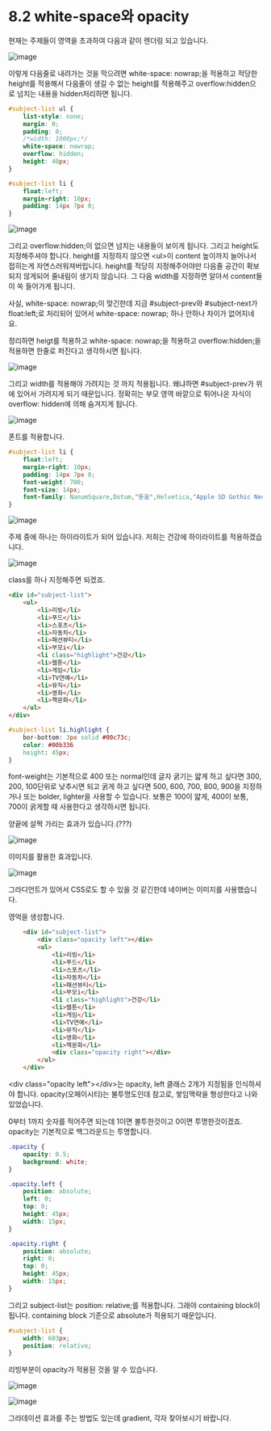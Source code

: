 # 8.2 white-space와 opacity

현재는 주제들이 영역을 초과하여 다음과 같이 렌더링 되고 있습니다.

![image](https://user-images.githubusercontent.com/79847020/187441260-dd0efb3b-5f86-41d0-a74d-75e850ef94df.png)

이렇게 다음줄로 내려가는 것을 막으려면 white-space: nowrap;을 적용하고 적당한 height를 적용해서 다음줄이 생길 수 없는 height를 적용해주고 overflow:hidden으로 넘치는 내용을 hidden처리하면 됩니다.

```CSS
#subject-list ul {
    list-style: none;
    margin: 0;
    padding: 0;
    /*width: 1000px;*/
    white-space: nowrap;
    overflow: hidden;
    height: 40px;
}

#subject-list li {
    float:left;
    margin-right: 10px;
    padding: 14px 7px 0;
}
```

![image](https://user-images.githubusercontent.com/79847020/187443035-0a6714c1-9dec-42ea-bf31-f8803ad47ed3.png)

그리고 overflow:hidden;이 없으면 넘치는 내용들이 보이게 됩니다. 그리고 height도 지정해주셔야 합니다. height를 지정하지 않으면 \<ul\>이 content 높이까지 늘어나서 접히는게 자연스러워져버립니다. height를 적당히 지정해주어야만 다음줄 공간이 확보되지 않게되어 줄내림이 생기지 않습니다. 그 다음 width를 지정하면 알아서 content들이 쏙 들어가게 됩니다.

사실, white-space: nowrap;이 맞긴한데 지금 #subject-prev와 #subject-next가 float:left;로 처리되어 있어서 white-space: nowrap; 하나 안하나 차이가 없어지네요. 

정리하면 heigt를 적용하고 white-space: nowrap;을 적용하고 overflow:hidden;을 적용하면 한줄로 퍼진다고 생각하시면 됩니다. 

![image](https://user-images.githubusercontent.com/79847020/187439130-31d71177-fd44-455a-b0d4-5a47df2d1276.png)

그리고 width를 적용해야 가려지는 것 까지 적용됩니다. 왜냐하면 #subject-prev가 위에 있어서 가려지게 되기 때문입니다. 정확히는 부모 영역 바깥으로 튀어나온 자식이 overflow: hidden에 의해 숨겨지게 됩니다.

![image](https://user-images.githubusercontent.com/79847020/187439193-1851a238-79fb-492a-ae4a-0b6d3063af8c.png)

폰트를 적용합니다.

```CSS
#subject-list li {
    float:left;
    margin-right: 10px;
    padding: 14px 7px 0;
    font-weight: 700;
    font-size: 14px;
    font-family: NanumSquare,Dotum,"돋움",Helvetica,"Apple SD Gothic Neo",sans-serif;
}
```

![image](https://user-images.githubusercontent.com/79847020/187443947-8dc8576b-e237-4079-bbc8-ba0130637c48.png)

주제 중에 하나는 하이라이트가 되어 있습니다. 저희는 건강에 하이라이트를 적용하겠습니다.

![image](https://user-images.githubusercontent.com/79847020/187444643-96a18f31-dd9e-4fe7-a0ec-e833cf3149ae.png)

class를 하나 지정해주면 되겠죠.

```HTML
<div id="subject-list">
	<ul>
		<li>리빙</li>
		<li>푸드</li>
		<li>스포츠</li>
		<li>자동차</li>
		<li>패션뷰티</li>
		<li>부모i</li>
		<li class="highlight">건강</li>
		<li>웹툰</li>
		<li>게임</li>
		<li>TV연예</li>
		<li>뮤직</li>
		<li>영화</li>
		<li>책문화</li>
	</ul>
</div>
```
```CSS
#subject-list li.highlight {
    bor-bottom: 3px solid #00c73c;
    color: #00b336
	height: 45px;
}
```

font-weight는 기본적으로 400 또는 normal인데 글자 굵기는 얇게 하고 싶다면 300, 200, 100단위로 낮추시면 되고 굵게 하고 싶다면 500, 600, 700, 800, 900을 지정하거나 또는 bolder, lighter을 사용할 수 있습니다. 보통은 100이 얇게, 400이 보통, 700이 굵게할 때 사용한다고 생각하시면 됩니다. 

양끝에 살짝 가리는 효과가 있습니다.(???)

![image](https://user-images.githubusercontent.com/79847020/187446571-3c870c3e-32b4-4608-9a76-3f18e6f4b235.png)

이미지를 활용한 효과입니다.

![image](https://user-images.githubusercontent.com/79847020/187446627-c5d369e9-7394-46a6-98be-3868cc6796dd.png)

그라디언트가 있어서 CSS로도 할 수 있을 것 같긴한데 네이버는 이미지를 사용했습니다. 

영억을 생성합니다.

```HTML
	<div id="subject-list">
		<div class="opacity left"></div>
		<ul>
			<li>리빙</li>
			<li>푸드</li>
			<li>스포츠</li>
			<li>자동차</li>
			<li>패션뷰티</li>
			<li>부모i</li>
			<li class="highlight">건강</li>
			<li>웹툰</li>
			<li>게임</li>
			<li>TV연예</li>
			<li>뮤직</li>
			<li>영화</li>
			<li>책문화</li>
			<div class="opacity right"></div>
		</ul>
	</div>
```						

\<div class=\"opacity left\"\>\<\/div\>는 opacity, left 클래스 2개가 지정됨을 인식하셔야 합니다. opacity(오페이시티)는 불투명도인데 참고로, 쌓임맥락을 형성한다고 나와있었습니다. 

0부터 1까지 숫자를 적어주면 되는데 1이면 불투한것이고 0이면 투명한것이겠죠. opacity는 기본적으로 백그라운드는 투명합니다.

```CSS
.opacity {
    opacity: 0.5;
	background: white;
}

.opacity.left {
    position: absolute;
    left: 0;
    top: 0;
    height: 45px;
    width: 15px;
}

.opacity.right {
    position: absolute;
    right: 0;
    top: 0;
    height: 45px;
    width: 15px;
}
```

그리고 subject-list는 position: relative;를 적용합니다. 그래야 containing block이 됩니다. containing block 기준으로 absolute가 적용되기 때문입니다.

```CSS
#subject-list {
    width: 603px;
    position: relative;
}
```

리빙부분이 opacity가 적용된 것을 알 수 있습니다.

![image](https://user-images.githubusercontent.com/79847020/187449529-2c42f8f4-84ce-4336-a1e8-bdd101c478a0.png)

![image](https://user-images.githubusercontent.com/79847020/187449698-ff1c0618-308e-4fc6-8327-09dc8f2a5d69.png)

그라데이션 효과를 주는 방법도 있는데 gradient, 각자 찾아보시기 바랍니다.


